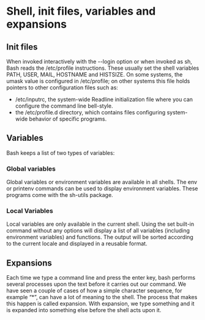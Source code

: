# Shell, init files, variables and expansions

## Init files
When invoked interactively with the --login option or when invoked as sh,
Bash reads the /etc/profile instructions. These usually set the shell variables
PATH, USER, MAIL, HOSTNAME and HISTSIZE.
On some systems, the umask value is configured in /etc/profile; on other systems 
this file holds pointers to other configuration files such as:

* /etc/inputrc, the system-wide Readline initialization file where you can configure the command line bell-style.
* the /etc/profile.d directory, which contains files configuring system-wide behavior of specific programs.

## Variables
Bash keeps a list of two types of variables:

### Global variables
Global variables or environment variables are available in all shells.
The env or printenv commands can be used to display environment variables. These programs come with the sh-utils package.

### Local Variables
Local variables are only available in the current shell. Using the set built-in command without any options will display a list of all variables (including environment variables) and functions. The output will be sorted according to the current locale and displayed in a reusable format.


## Expansions
Each time we type a command line and press the enter key, bash performs several processes upon the text before it carries out our command. We have seen a couple of cases of how a simple character sequence, for example “*”, can have a lot of meaning to the shell. The process that makes this happen is called expansion. With expansion, we type something and it is expanded into something else before the shell acts upon it.
